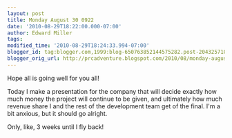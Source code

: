 ```yaml
---
layout: post
title: Monday August 30 0922
date: '2010-08-29T18:22:00.000-07:00'
author: Edward Miller
tags: 
modified_time: '2010-08-29T18:24:33.994-07:00'
blogger_id: tag:blogger.com,1999:blog-650763852144575282.post-2043257105504045532
blogger_orig_url: http://prcadventure.blogspot.com/2010/08/monday-august-30-0922.html
---
```


Hope all is going well for you all!

Today I make a presentation for the company that will decide exactly how much money the project will continue to be given, and ultimately how much revenue share I and the rest of the development team get of the final. I'm a bit anxious, but it should go alright.

Only, like, 3 weeks until I fly back!
